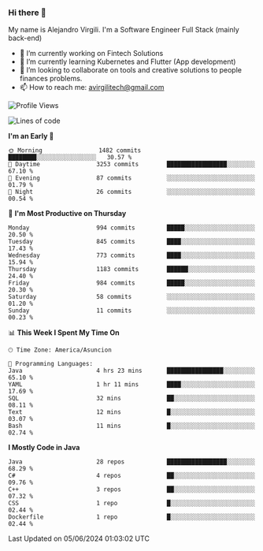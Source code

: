 ### Hi there 👋

My name is Alejandro Virgili. I'm a Software Engineer Full Stack (mainly back-end)


- 🔭 I’m currently working on Fintech Solutions
- 🌱 I’m currently learning Kubernetes and Flutter (App development)
- 👯 I’m looking to collaborate on tools and creative solutions to people finances problems.
- 📫 How to reach me: avirgilitech@gmail.com
  
<!--START_SECTION:waka-->
![Profile Views](http://img.shields.io/badge/Profile%20Views-75-blue)

![Lines of code](https://img.shields.io/badge/From%20Hello%20World%20I%27ve%20Written-559.3%20thousand%20lines%20of%20code-blue)

**I'm an Early 🐤** 

```text
🌞 Morning                1482 commits        ████████░░░░░░░░░░░░░░░░░   30.57 % 
🌆 Daytime                3253 commits        █████████████████░░░░░░░░   67.10 % 
🌃 Evening                87 commits          ░░░░░░░░░░░░░░░░░░░░░░░░░   01.79 % 
🌙 Night                  26 commits          ░░░░░░░░░░░░░░░░░░░░░░░░░   00.54 % 
```
📅 **I'm Most Productive on Thursday** 

```text
Monday                   994 commits         █████░░░░░░░░░░░░░░░░░░░░   20.50 % 
Tuesday                  845 commits         ████░░░░░░░░░░░░░░░░░░░░░   17.43 % 
Wednesday                773 commits         ████░░░░░░░░░░░░░░░░░░░░░   15.94 % 
Thursday                 1183 commits        ██████░░░░░░░░░░░░░░░░░░░   24.40 % 
Friday                   984 commits         █████░░░░░░░░░░░░░░░░░░░░   20.30 % 
Saturday                 58 commits          ░░░░░░░░░░░░░░░░░░░░░░░░░   01.20 % 
Sunday                   11 commits          ░░░░░░░░░░░░░░░░░░░░░░░░░   00.23 % 
```


📊 **This Week I Spent My Time On** 

```text
🕑︎ Time Zone: America/Asuncion

💬 Programming Languages: 
Java                     4 hrs 23 mins       ████████████████░░░░░░░░░   65.10 % 
YAML                     1 hr 11 mins        ████░░░░░░░░░░░░░░░░░░░░░   17.69 % 
SQL                      32 mins             ██░░░░░░░░░░░░░░░░░░░░░░░   08.11 % 
Text                     12 mins             █░░░░░░░░░░░░░░░░░░░░░░░░   03.07 % 
Bash                     11 mins             █░░░░░░░░░░░░░░░░░░░░░░░░   02.74 % 
```

**I Mostly Code in Java** 

```text
Java                     28 repos            █████████████████░░░░░░░░   68.29 % 
C#                       4 repos             ██░░░░░░░░░░░░░░░░░░░░░░░   09.76 % 
C++                      3 repos             ██░░░░░░░░░░░░░░░░░░░░░░░   07.32 % 
CSS                      1 repo              █░░░░░░░░░░░░░░░░░░░░░░░░   02.44 % 
Dockerfile               1 repo              █░░░░░░░░░░░░░░░░░░░░░░░░   02.44 % 
```




 Last Updated on 05/06/2024 01:03:02 UTC
<!--END_SECTION:waka-->
